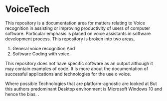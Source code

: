 # VoiceTech
This repository is a documentation area for matters relating to Voice recognition in assisting or improving productivity of users of computer software.
Particular emphasis is placed on voice assistants in software development process.
This repository is broken into two areas,

1) General voice recognition
And 
2) Software Coding with voice.

This repository does not have specific software as an output although it may contain examples of code. It is more about the documentation of successful applications and technologies for the use o voice.

Where possible Technologies that are platform-agnostic are looked at But this authors predominant Desktop environment is Microsoft Windows 10 and  hence the bias. 
.


